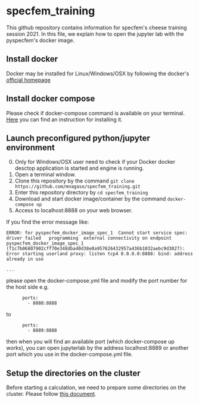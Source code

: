 # specfem_training

This github repository contains information for specfem's cheese training session 2021.
In this file, we explain how to open the jupyter lab with the pyspecfem's docker image.


## Install docker
Docker may be installed for Linux/Windows/OSX by following the docker's [official homepage](https://docs.docker.com/get-docker/)

## Install docker compose
Please check if docker-compose command is available on your terminal.  
[Here](https://docs.docker.com/compose/install/) you can find an instruction for installing it.  

## Launch preconfigured python/jupyter environment
0. Only for Windows/OSX user need to check if your Docker docker desctop application is started and engine is running.
1. Open a terminal window.
2. Clone this repository by the command `git clone https://github.com/mnagaso/specfem_training.git`
3. Enter this repository directory by `cd specfem_training`
4. Download and start docker image/container by the command `docker-compose up`
5. Access to localhost:8888 on your web browser.

If you find the error message like:
```
ERROR: for pyspecfem_docker_image_spec_1  Cannot start service spec: driver failed   programming  external connectivity on endpoint pyspecfem_docker_image_spec_1 (f1c7b06807902cff70e348dba40d38e0a957626432957a436b1032aebc9d3027):   
Error starting userland proxy: listen tcp4 0.0.0.0:8888: bind: address already in use

...
```
please open the docker-compose.yml file and modify the port number for the host side e.g.
```
      ports:
        - 8888:8888
```
to 
```
      ports:
        - 8889:8888
```
then when you will find an available port (which docker-compose up works), 
you can open jupyterlab by the address localhost:8889 or another port which you use in the docker-compose.yml file.


## Setup the directories on the cluster
Before starting a calculation, we need to prepare some directories on the cluster.
Please follow [this document](SETUP_CLUSTER.md).







